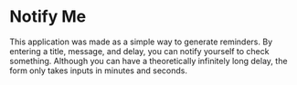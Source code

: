# Notify Me
This application was made as a simple way to generate reminders. By entering a title, message, and delay, you can notify yourself to check something. Although you can have a theoretically infinitely long delay, the form only takes inputs in minutes and seconds.

